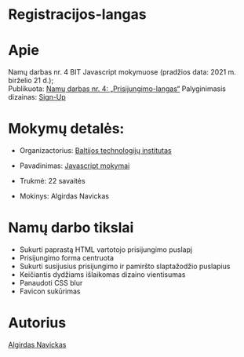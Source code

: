 # Registracijos-langas

# Apie

Namų darbas nr. 4 BIT Javascript mokymuose (pradžios data: 2021 m. birželio 21 d.);<br>
Publikuota: [Namų darbas nr. 4: „Prisijungimo-langas“](https://algis1978.github.io/4-sign-up/index.html)
Palyginimasis dizainas: [Sign-Up](https://cdn.discordapp.com/attachments/850245533838868480/850246368214908970/day1dr.png)

# Mokymų detalės:

- Organizactorius:
  [Baltijos technologijų institutas](https://bit.lt/)

- Pavadinimas:
  [Javascript mokymai](https://bit.lt/studijos/javascript-studijos/)

- Trukmė:
  22 savaitės

- Mokinys:
  Algirdas Navickas

# Namų darbo tikslai

- Sukurti paprastą HTML vartotojo prisijungimo puslapį
- Prisijungimo forma centruota
- Sukurti susijusius prisijungimo ir pamiršto slaptažodžio puslapius
- Keičiantis dydžiams išlaikomas dizaino vientisumas
- Panaudoti CSS blur
- Favicon sukūrimas

# Autorius

[Algirdas Navickas](https://github.com/algis1978)

